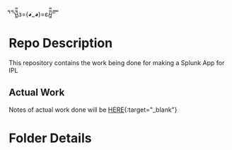 ̿' ̿'\̵͇̿̿\з=(◕_◕)=ε/̵͇̿̿/'̿'̿ ̿

# Repo Description 

This repository contains the work being done for making a Splunk App for IPL 

## Actual Work 

Notes of actual work done will be [HERE](https://www.notion.so/Splunk-Sports-Stats-Dashboard-d1b1e5183bcd4f029bf92b7d4239e246){:target="_blank"}

# Folder Details 


